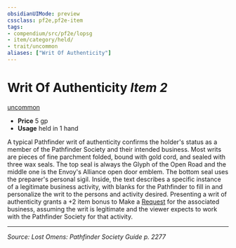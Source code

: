 ```yaml
---
obsidianUIMode: preview
cssclass: pf2e,pf2e-item
tags:
- compendium/src/pf2e/lopsg
- item/category/held/
- trait/uncommon
aliases: ["Writ Of Authenticity"]
---
```

# Writ Of Authenticity *Item 2*  
[uncommon](uncommon.md "Uncommon Rarity Trait")  

- **Price** 5 gp
- **Usage** held in 1 hand

A typical Pathfinder writ of authenticity confirms the holder's status as a member of the Pathfinder Society and their intended business. Most writs are pieces of fine parchment folded, bound with gold cord, and sealed with three wax seals. The top seal is always the Glyph of the Open Road and the middle one is the Envoy's Alliance open door emblem. The bottom seal uses the preparer's personal sigil. Inside, the text describes a specific instance of a legitimate business activity, with blanks for the Pathfinder to fill in and personalize the writ to the persons and activity desired. Presenting a writ of authenticity grants a +2 item bonus to Make a [Request](request.md) for the associated business, assuming the writ is legitimate and the viewer expects to work with the Pathfinder Society for that activity.


---
*Source: Lost Omens: Pathfinder Society Guide p. 2277*